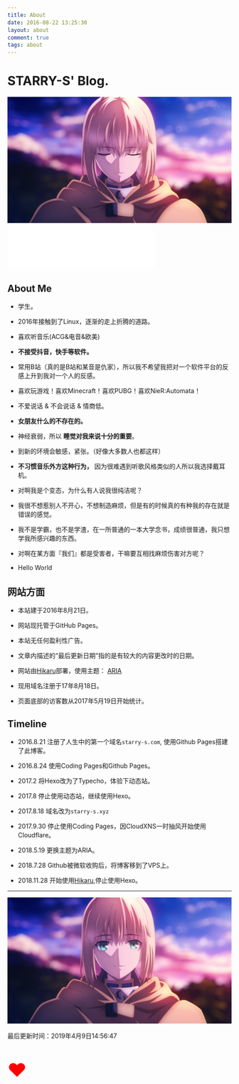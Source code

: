 ```yaml
---
title: About
date: 2016-08-22 13:25:30
layout: about
comment: true
tags: about
---
```

# STARRY-S' Blog.

![](images/10.jpg)

<iframe frameborder="no" border="0" marginwidth="0" marginheight="0" width=330 height=86 src="//music.163.com/outchain/player?type=2&id=1313107868&auto=1&height=66"></iframe>

## About Me

* 学生。

* 2016年接触到了Linux，逐渐的走上折腾的道路。

* 喜欢听音乐(ACG&电音&欧美)

* **不接受抖音，快手等软件。**

* 常用B站（真的是B站和某音是仇家），所以我不希望我把对一个软件平台的反感上升到我对一个人的反感。

* 喜欢玩游戏！喜欢Minecraft！喜欢PUBG！喜欢NieR:Automata！

* 不爱说话 & 不会说话 & 情商低。

* **女朋友什么的不存在的。**

* 神经衰弱，所以 **睡觉对我来说十分的重要**。

* 到新的环境会敏感，紧张。（好像大多数人也都这样）

* **不习惯音乐外方这种行为，** 因为很难遇到听歌风格类似的人所以我选择戴耳机。

* 对啊我是个变态，为什么有人说我很纯洁呢？

* 我很不想惹别人不开心，不想制造麻烦，但是有的时候真的有种我的存在就是错误的感觉。

* 我不是学霸，也不是学渣，在一所普通的一本大学念书，成绩很普通，我只想学我所感兴趣的东西。

* 对啊在某方面『我们』都是受害者，干嘛要互相找麻烦伤害对方呢？

* Hello World


## 网站方面

* 本站建于2016年8月21日。

* 网站现托管于GitHub Pages。

* 本站无任何盈利性广告。

* 文章内描述的“最后更新日期”指的是有较大的内容更改时的日期。

* 网站由[Hikaru](https://github.com/AlynxZhou/hikaru/)部署，使用主题： [ARIA](https://github.com/AlynxZhou/hikaru-theme-aria)

* 现用域名注册于17年8月18日。

* 页面底部的访客数从2017年5月19日开始统计。

## Timeline

* 2016.8.21  注册了人生中的第一个域名`starry-s.com`, 使用Github Pages搭建了此博客。

* 2016.8.24  使用Coding Pages和Github Pages。

* 2017.2     将Hexo改为了Typecho，体验下动态站。

* 2017.8     停止使用动态站，继续使用Hexo。

* 2017.8.18  域名改为`starry-s.xyz`

* 2017.9.30  停止使用Coding Pages，因CloudXNS一时抽风开始使用Cloudflare。

* 2018.5.19  更换主题为ARIA。

* 2018.7.28  Github被微软收购后，将博客移到了VPS上。

* 2018.11.28 开始使用[Hikaru](https://github.com/AlynxZhou/hikaru/),停止使用Hexo。

---

![Saber](images/11.jpg)

<div class="alert-green">最后更新时间：2019年4月9日14:56:47</div>

<p style="font-size:300%; color:#FF0000;">&hearts;</p>
